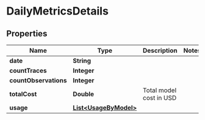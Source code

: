

# DailyMetricsDetails


## Properties

| Name | Type | Description | Notes |
|------------ | ------------- | ------------- | -------------|
|**date** | **String** |  |  |
|**countTraces** | **Integer** |  |  |
|**countObservations** | **Integer** |  |  |
|**totalCost** | **Double** | Total model cost in USD |  |
|**usage** | [**List&lt;UsageByModel&gt;**](UsageByModel.md) |  |  |



